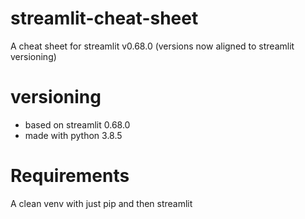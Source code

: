 # streamlit-cheat-sheet
A cheat sheet for streamlit
v0.68.0 (versions now aligned to streamlit versioning)

# versioning
* based on streamlit 0.68.0
* made with python 3.8.5

# Requirements
A clean venv with just pip and then streamlit
